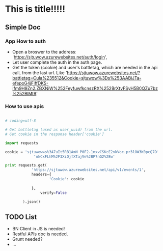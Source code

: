 # This is title!!!!!

## Simple Doc

### App How to auth

* Open a broswer to the address: 'https://sjtuwow.azurewebsites.net/auth/login',
* Let user complete the auth in the auth page.
* Get the token (cookie) and user's battletag, which are needed in the api call, from the last url.
  Like 'https://sjtuwow.azurewebsites.net/?battletag=Cula%235512&Cookie=sjtuwow%3Ds%253AABiJTa-efepoG4jFiffDKS-ifm9H9Zn2.ZBXNiW%252FeyfuwfkcnszRX%252BrXtvFSyH5B0QZu7bz%252BlMt8'

### How to use apis

```python

# coding=utf-8

# Get battletag (used as user_uuid) from the url.
# Get cookie in the response header['cookie']

import requests

cookie = 'sjtuwow=s%3A7uIt5RB1AmN_P0F2-1nxvCSKcE2nkVoc.pr3lOW3K0pcQ7O' +\
             'nkCxFLhM%2F3XiOjfXTajVe%2BP7nG2%2Bw'

print requests.get(
            'https://sjtuwow.azurewebsites.net/api/v1/events/1',
            headers={
                    'Cookie': cookie
                        
            },
                verify=False

        ).json()
```

## TODO List

* BN Client in JS is needed!
* Restful APIs doc is needed.
* Grunt needed?
* ...

